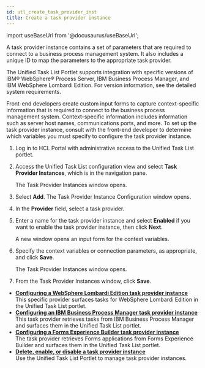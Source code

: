 ```yaml
---
id: utl_create_task_provider_inst
title: Create a task provider instance
---
```

import useBaseUrl from '@docusaurus/useBaseUrl';



A task provider instance contains a set of parameters that are required to connect to a business process management system. It also includes a unique ID to map the parameters to the appropriate task provider.

The Unified Task List Portlet supports integration with specific versions of IBM® WebSphere® Process Server, IBM Business Process Manager, and IBM WebSphere Lombardi Edition. For version information, see the detailed system requirements.

Front-end developers create custom input forms to capture context-specific information that is required to connect to the business process management system. Context-specific information includes information such as server host names, communications ports, and more. To set up the task provider instance, consult with the front-end developer to determine which variables you must specify to configure the task provider instance.

1.  Log in to HCL Portal with administrative access to the Unified Task List portlet.

2.  Access the Unified Task List configuration view and select **Task Provider Instances**, which is in the navigation pane.

    The Task Provider Instances window opens.

3.  Select **Add**. The Task Provider Instance Configuration window opens.

4.  In the **Provider** field, select a task provider.

5.  Enter a name for the task provider instance and select **Enabled** if you want to enable the task provider instance, then click **Next**.

    A new window opens an input form for the context variables.

6.  Specify the context variables or connection parameters, as appropriate, and click **Save**.

    The Task Provider Instances window opens.

7.  From the Task Provider Instances window, click **Save**.


-   **[Configuring a WebSphere Lombardi Edition task provider instance](utl_configuring_a_webshere_lombardi_edition_task_provider.md)**  
 This specific provider surfaces tasks for WebSphere Lombardi Edition in the Unified Task List portlet.
-   **[Configuring an IBM Business Process Manager task provider instance](utl_cfg_bpm_tsk_prvdr.md)**  
This task provider retrieves tasks from IBM Business Process Manager and surfaces them in the Unified Task List portlet.
-   **[Configuring a Forms Experience Builder task provider instance](utl_configuring_form_experience_builder_task_provider.md)**  
The task provider retrieves Forms applications from Forms Experience Builder and surfaces them in the Unified Task List portlet.
-   **[Delete, enable, or disable a task provider instance](utl_del_task_provider_inst.md)**  
Use the Unified Task List Portlet to manage task provider instances.


